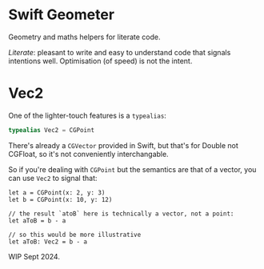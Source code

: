 # Swift Geometer

Geometry and maths helpers for literate code.

*Literate*: pleasant to write and easy to understand code that signals intentions
well. Optimisation (of speed) is not the intent.

# Vec2

One of the lighter-touch features is a `typealias`:

```swift
typealias Vec2 = CGPoint
```

There's already a `CGVector` provided in Swift, but that's for Double not CGFloat, so it's not conveniently interchangable.

So if you're dealing with `CGPoint` but the semantics are that of a vector, you can use `Vec2` to signal that:

```
let a = CGPoint(x: 2, y: 3)
let b = CGPoint(x: 10, y: 12)

// the result `atoB` here is technically a vector, not a point:
let aToB = b - a

// so this would be more illustrative
let aToB: Vec2 = b - a
```

WIP Sept 2024.

